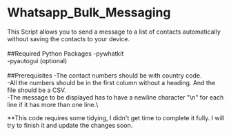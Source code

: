 # Whatsapp_Bulk_Messaging
This Script allows you to send a message to a list of contacts automatically without saving the contacts to your device.\
\
##Required Python Packages
-pywhatkit\
-pyautogui (optional)\
\
##Prerequisites
-The contact numbers should be with country code.\
-All the numbers should be in the first column without a heading. And the file should be a CSV.\
-The message to be displayed has to have a newline character "\n" for each line if it has more than one line.\

**This code requires some tidying, I didn't get time to complete it fully. I will try to finish it and update the changes soon. 
